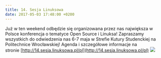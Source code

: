 ```yaml
---
title: 14. Sesja Linuksowa
date: 2017-05-03 17:48:00 +0200
---
```

Już w ten weekend odbędzie się organizowana przez nas największa w Polsce konferencja o tematyce Open Source i Linuksa! Zapraszamy wszystkich do odwiedzenia nas 6-7 maja w Strefie Kutury Studenckiej na Politechnice Wrocławskiej! Agenda i szczegółowe informacje na stronie&nbsp;[http://14.sesja.linuksowa.pl/pl](http://14.sesja.linuksowa.pl/pl) ![](http://14.sesja.linuksowa.pl/img/logo-duze-pl.png)
